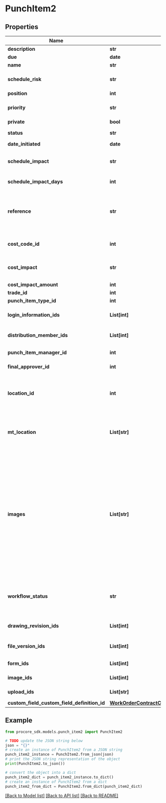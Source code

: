 # PunchItem2


## Properties

Name | Type | Description | Notes
------------ | ------------- | ------------- | -------------
**description** | **str** | Description | [optional] 
**due** | **date** | Due date | [optional] 
**name** | **str** | Name | 
**schedule_risk** | **str** | Assessed risk level of on-time completion | [optional] 
**position** | **int** | Position | [optional] 
**priority** | **str** | Punch item priority - &#39;low&#39;, &#39;medium&#39;, &#39;high&#39; | [optional] 
**private** | **bool** | Privacy status | [optional] 
**status** | **str** | Status - &#39;open&#39; or &#39;closed&#39; | [optional] 
**date_initiated** | **date** | Date created | [optional] 
**schedule_impact** | **str** | Schedule impact status - yes_known, yes_unknown, no_impact, tbd, n_a | [optional] 
**schedule_impact_days** | **int** | Schedule impact value in days | [optional] 
**reference** | **str** | Used to create a reference point between a Punch Item within Procore and a corresponding Punch Item outside of Procore | [optional] 
**cost_code_id** | **int** | ID of the cost code associated with the punch item. | [optional] 
**cost_impact** | **str** | Cost impact Status - yes_known, yes_unknown, no_impact, tbd, n_a | [optional] 
**cost_impact_amount** | **int** | Cost impact amount | [optional] 
**trade_id** | **int** | Trade IDs | [optional] 
**punch_item_type_id** | **int** | Punch Item Type ID | [optional] 
**login_information_ids** | **List[int]** | Array of the User IDs of the Punch Item Assignments | [optional] 
**distribution_member_ids** | **List[int]** | Array of the User IDs of the Distribution Members | [optional] 
**punch_item_manager_id** | **int** | Punch Item Manager ID | [optional] 
**final_approver_id** | **int** | Punch Item Final Approver ID | [optional] 
**location_id** | **int** | The ID of the Location of the Punch Item. &#x60;location_id&#x60; takes precedence over &#x60;mt_location&#x60; | [optional] 
**mt_location** | **List[str]** | Use this for creating a new multi-tier or single-tier Location. This will be ignored if &#x60;location_id&#x60; is provided. | [optional] 
**images** | **List[str]** | Punch Item Images. *DEPRECATED. Please use attachments instead To upload images you must upload the entire payload as &#x60;multipart/form-data&#x60; content-type and specify each parameter as form-data together with &#x60;punch_item[images][0]&#x60; as files. &#x60;punch_item[images][0]&#x60; and &#x60;punch_item[images][1]&#x60; and so forth if you want to attach multiple images. | [optional] 
**workflow_status** | **str** | Workflow status of the Punch Item. These are more granular statuses in the punch item workflow. | [optional] 
**drawing_revision_ids** | **List[int]** | Drawing Revisions to attach to the response | [optional] 
**file_version_ids** | **List[int]** | File Versions to attach to the response | [optional] 
**form_ids** | **List[int]** | Forms to attach to the response | [optional] 
**image_ids** | **List[int]** | Images to attach to the response | [optional] 
**upload_ids** | **List[str]** | Uploads to attach to the response | [optional] 
**custom_field_custom_field_definition_id** | [**WorkOrderContractCustomFieldCustomFieldDefinitionId**](WorkOrderContractCustomFieldCustomFieldDefinitionId.md) |  | [optional] 

## Example

```python
from procore_sdk.models.punch_item2 import PunchItem2

# TODO update the JSON string below
json = "{}"
# create an instance of PunchItem2 from a JSON string
punch_item2_instance = PunchItem2.from_json(json)
# print the JSON string representation of the object
print(PunchItem2.to_json())

# convert the object into a dict
punch_item2_dict = punch_item2_instance.to_dict()
# create an instance of PunchItem2 from a dict
punch_item2_from_dict = PunchItem2.from_dict(punch_item2_dict)
```
[[Back to Model list]](../README.md#documentation-for-models) [[Back to API list]](../README.md#documentation-for-api-endpoints) [[Back to README]](../README.md)


